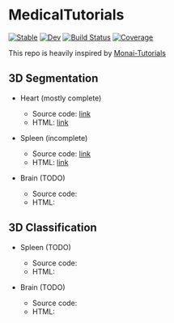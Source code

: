 # MedicalTutorials

[![Stable](https://img.shields.io/badge/docs-stable-blue.svg)](https://Dale-Black.github.io/MedicalTutorials.jl/stable)
[![Dev](https://img.shields.io/badge/docs-dev-blue.svg)](https://Dale-Black.github.io/MedicalTutorials.jl/dev)
[![Build Status](https://travis-ci.com/Dale-Black/MedicalTutorials.jl.svg?branch=master)](https://travis-ci.com/Dale-Black/MedicalTutorials.jl)
[![Coverage](https://codecov.io/gh/Dale-Black/MedicalTutorials.jl/branch/master/graph/badge.svg)](https://codecov.io/gh/Dale-Black/MedicalTutorials.jl)

This repo is heavily inspired by [Monai-Tutorials](https://github.com/Project-MONAI/tutorials)

## 3D Segmentation
* Heart (mostly complete)
  * Source code: [link](https://github.com/Dale-Black/MedicalTutorials.jl/blob/master/src/3D_Segmentation/Heart/tutorial_seg_heart.jl)
  * HTML: [link](https://pages.github.com/Dale-Black/MedicalTutorials.jl/blob/master/src/3D_Segmentation/Heart/tutorial_seg_heart.jl.html)

* Spleen (incomplete)
  * Source code: [link](https://github.com/Dale-Black/MedicalTutorials.jl/blob/master/src/3D_Segmentation/Spleen/spleen.jl)
  * HTML: [link](https://htmlpreview.github.io/?https://github.com/Dale-Black/MedicalTutorials.jl/blob/master/src/3D_Segmentation/Spleen/spleen.jl.html)

* Brain (TODO)
  * Source code: 
  * HTML: 

## 3D Classification

* Spleen (TODO)
  * Source code: 
  * HTML:

* Brain (TODO)
  * Source code: 
  * HTML: 